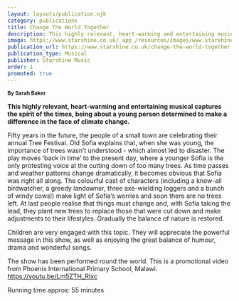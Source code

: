 ```yaml
---
layout: layouts/publication.njk
category: publications
title: Change The World Together
description: This highly relevant, heart-warming and entertaining musical captures the spirit of the times, being about a young person determined to make a difference in the face of climate change.
image: https://www.starshine.co.uk/_app_/resources/images/www.starshine.co.uk/main/-hidden-product-category-images/all-year-round-primary-school-musicals-CTWT-3D-image---light-300x370.png
publication_url: https://www.starshine.co.uk/change-the-world-together
publication_type: Musical
publisher: Starshine Music
order: 1
promoted: true
---
```


<small>**By Sarah Baker**</small>

**This highly relevant, heart-warming and entertaining musical captures the spirit of the times, being about a young person determined to make a difference in the face of climate change.**

Fifty years in the future, the people of a small town are celebrating their annual Tree Festival. Old Sofia explains that, when she was young, the importance of trees wasn’t understood - which almost led to disaster.  The play moves ‘back in time’ to the present day, where a younger Sofia is the only protesting voice at the cutting down of too many trees. As time passes and weather patterns change dramatically, it becomes obvious that Sofia was right all along. The colourful cast of characters (including a know-all birdwatcher, a greedy landowner, three axe-wielding loggers and a bunch of windy cows!) make light of Sofia’s worries and soon there are no trees left.  At last people realise that things must change and, with Sofia taking the lead, they plant new trees to replace those that were cut down and make adjustments to their lifestyles.  Gradually the balance of nature is restored. 

Children are very engaged with this topic.  They will appreciate the powerful message in this show, as well as enjoying the great balance of humour, drama and wonderful songs.

The show has been performed round the world. This is a promotional video from Phoenix International Primary School, Malawi.
 https://youtu.be/Lm5ZTH_RIxc

Running time approx: 55 minutes